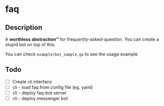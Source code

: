 # faq

## Description
A **worthless abstraction™** for frequently-asked-question. You can create a stupid bot on top of this.

You can check `example/bot_sample.go` to see the usage example

## Todo
- [ ] Create cli interface
- [ ] cli - load faq from config file (eg. yaml)
- [ ] cli - deploy faq-bot server
- [ ] cli - deploy messenger bot

